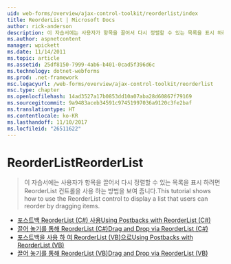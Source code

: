 ```yaml
---
uid: web-forms/overview/ajax-control-toolkit/reorderlist/index
title: ReorderList | Microsoft Docs
author: rick-anderson
description: 이 자습서에는 사용자가 항목을 끌어서 다시 정렬할 수 있는 목록을 표시 하려면 ReorderList 컨트롤을 사용 하는 방법을 보여 줍니다.
ms.author: aspnetcontent
manager: wpickett
ms.date: 11/14/2011
ms.topic: article
ms.assetid: 25df8150-7999-4ab6-b401-0cad5f396d6c
ms.technology: dotnet-webforms
ms.prod: .net-framework
msc.legacyurl: /web-forms/overview/ajax-control-toolkit/reorderlist
msc.type: chapter
ms.openlocfilehash: 14ad3527a17b0853dd10a07aba28d60867f79169
ms.sourcegitcommit: 9a9483aceb34591c97451997036a9120c3fe2baf
ms.translationtype: HT
ms.contentlocale: ko-KR
ms.lasthandoff: 11/10/2017
ms.locfileid: "26511622"
---
```

<a name="reorderlist"></a><span data-ttu-id="0d204-103">ReorderList</span><span class="sxs-lookup"><span data-stu-id="0d204-103">ReorderList</span></span>
====================
> <span data-ttu-id="0d204-104">이 자습서에는 사용자가 항목을 끌어서 다시 정렬할 수 있는 목록을 표시 하려면 ReorderList 컨트롤을 사용 하는 방법을 보여 줍니다.</span><span class="sxs-lookup"><span data-stu-id="0d204-104">This tutorial shows how to use the ReorderList control to display a list that users can reorder by dragging items.</span></span>


- [<span data-ttu-id="0d204-105">포스트백 ReorderList (C#) 사용</span><span class="sxs-lookup"><span data-stu-id="0d204-105">Using Postbacks with ReorderList (C#)</span></span>](using-postbacks-with-reorderlist-cs.md)
- [<span data-ttu-id="0d204-106">끌어 놓기를 통해 ReorderList (C#)</span><span class="sxs-lookup"><span data-stu-id="0d204-106">Drag and Drop via ReorderList (C#)</span></span>](drag-and-drop-via-reorderlist-cs.md)
- [<span data-ttu-id="0d204-107">포스트백을 사용 하 여 ReorderList (VB)으로</span><span class="sxs-lookup"><span data-stu-id="0d204-107">Using Postbacks with ReorderList (VB)</span></span>](using-postbacks-with-reorderlist-vb.md)
- [<span data-ttu-id="0d204-108">끌어 놓기를 통해 ReorderList (VB)</span><span class="sxs-lookup"><span data-stu-id="0d204-108">Drag and Drop via ReorderList (VB)</span></span>](drag-and-drop-via-reorderlist-vb.md)
